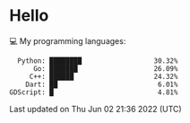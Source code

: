 # Hello

💻 My programming languages:

```
  Python: ████████                  30.32%
      Go: ███████                   26.09%
     C++: ██████                    24.32%
    Dart: ██                         6.01%
GDScript: █                          4.81%
```

Last updated on Thu Jun 02 21:36 2022 (UTC)
